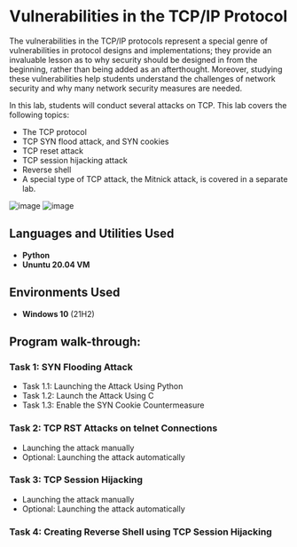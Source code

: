 <h1>Vulnerabilities in the TCP/IP Protocol</h1>

<body>
    <p>
        The vulnerabilities in the TCP/IP protocols represent a special genre of vulnerabilities in protocol designs and implementations; they provide an invaluable lesson as to why security should be designed in from the beginning, rather than being added as an afterthought. Moreover, studying these vulnerabilities help students understand the challenges of network security and why many network security measures are needed.
    </p>
    <p>
        In this lab, students will conduct several attacks on TCP. This lab covers the following topics:
    </p>
    <ul>
        <li>The TCP protocol</li>
        <li>TCP SYN flood attack, and SYN cookies</li>
        <li>TCP reset attack</li>
        <li>TCP session hijacking attack</li>
        <li>Reverse shell</li>
        <li>A special type of TCP attack, the Mitnick attack, is covered in a separate lab.</li>
    </ul>
</body>

![image](https://github.com/user-attachments/assets/02fc8ae7-05e9-4627-a0c2-b636bd0efe2b)   ![image](https://github.com/user-attachments/assets/99277ba8-5171-4955-8867-6935e4187dc2)





<h2>Languages and Utilities Used</h2>

- <b>Python</b> 
- <b>Ununtu 20.04 VM</b>

<h2>Environments Used </h2>

- <b>Windows 10</b> (21H2)

<h2>Program walk-through:</h2>

<h3>Task 1: SYN Flooding Attack</h3>
    <ul>
        <li>Task 1.1: Launching the Attack Using Python</li>
        <li>Task 1.2: Launch the Attack Using C</li>
        <li>Task 1.3: Enable the SYN Cookie Countermeasure</li>
    </ul>

<h3>Task 2: TCP RST Attacks on telnet Connections</h3>
    <ul>
        <li>Launching the attack manually</li>
        <li>Optional: Launching the attack automatically</li>
    </ul>

<h3>Task 3: TCP Session Hijacking</h3>
    <ul>
        <li>Launching the attack manually</li>
        <li>Optional: Launching the attack automatically</li>
    </ul>

<h3>Task 4: Creating Reverse Shell using TCP Session Hijacking</h3>
